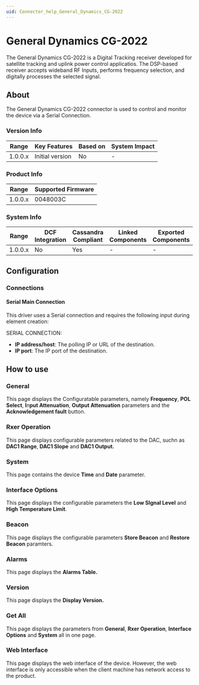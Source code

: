 ```yaml
---
uid: Connector_help_General_Dynamics_CG-2022
---
```


# General Dynamics CG-2022

The General Dynamics CG-2022 is a Digital Tracking receiver developed for satellite tracking and uplink power control applicatios. The DSP-based receiver accepts wideband RF Inputs, performs frequency selection, and digitally processes the selected signal.

## About

The General Dynamics CG-2022 connector is used to control and monitor the device via a Serial Connection.

### Version Info

| **Range** | **Key Features** | **Based on** | **System Impact** |
|-----------|------------------|--------------|-------------------|
| 1.0.0.x   | Initial version  | No           | \-                |

### Product Info

| **Range** | **Supported Firmware** |
|-----------|------------------------|
| 1.0.0.x   | 0048003C               |

### System Info

| **Range** | **DCF Integration** | **Cassandra Compliant** | **Linked Components** | **Exported Components** |
|-----------|---------------------|-------------------------|-----------------------|-------------------------|
| 1.0.0.x   | No                  | Yes                     | \-                    | \-                      |

## Configuration

### Connections

#### Serial Main Connection

This driver uses a Serial connection and requires the following input during element creation:

SERIAL CONNECTION:

- **IP address/host**: The polling IP or URL of the destination.
- **IP port**: The IP port of the destination.

## How to use

### General

This page displays the Configuratable parameters, namely **Frequency**, **POL Select**, **I**n**put Attenuation**, **Output Attenuation** parameters and the **Acknowledgement fault** button.

### Rxer Operation

This page displays configurable parameters related to the DAC, suchn as **DAC1 Range**, **DAC1 Slope** and **DAC1 Output.**

### System

This page contains the device **Time** and **Date** parameter.

### Interface Options

This page displays the configurable parameters the **Low SIgnal Level** and **High Temperature Limit**.


### Beacon

This page displays the configurable parameters **Store Beacon** and **Restore Beacon** paramters.


### Alarms

This page displays the **Alarms Table.**

### Version

This page displays the **Display Version.**

### Get All

This page displays the parameters from **General**, **Rxer Operation**, **Interface Options** and **System** all in one page.

### Web Interface

This page displays the web interface of the device. However, the web interface is only accessible when the client machine has network access to the product.


